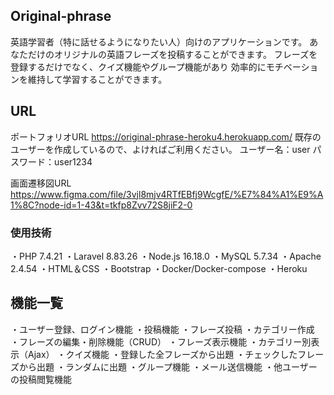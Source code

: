 ## Original-phrase

英語学習者（特に話せるようになりたい人）向けのアプリケーションです。
あなただけのオリジナルの英語フレーズを投稿することができます。
フレーズを登録するだけでなく、クイズ機能やグループ機能があり
効率的にモチベーションを維持して学習することができます。


## URL

ポートフォリオURL
https://original-phrase-heroku4.herokuapp.com/
既存のユーザーを作成しているので、よければご利用ください。
ユーザー名：user
パスワード：user1234


画面遷移図URL
https://www.figma.com/file/3vjl8mjv4RTfEBfj9WcgfE/%E7%84%A1%E9%A1%8C?node-id=1-43&t=tkfp8Zvv72S8jiF2-0



### 使用技術

・PHP 7.4.21
・Laravel 8.83.26 
・Node.js 16.18.0
・MySQL 5.7.34
・Apache 2.4.54
・HTML＆CSS
・Bootstrap
・Docker/Docker-compose 
・Heroku


## 機能一覧
・ユーザー登録、ログイン機能
・投稿機能
    ・フレーズ投稿
    ・カテゴリー作成
・フレーズの編集・削除機能（CRUD）
・フレーズ表示機能
    ・カテゴリー別表示（Ajax）
・クイズ機能
    ・登録した全フレーズから出題
    ・チェックしたフレーズから出題
    ・ランダムに出題
・グループ機能
    ・メール送信機能
    ・他ユーザーの投稿閲覧機能